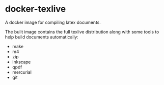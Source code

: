 # docker-texlive
A docker image for compiling latex documents.

The built image contains the full texlive distribution along with some tools to help build documents automatically:
* make
* m4
* zip
* inkscape
* qpdf
* mercurial
* git

